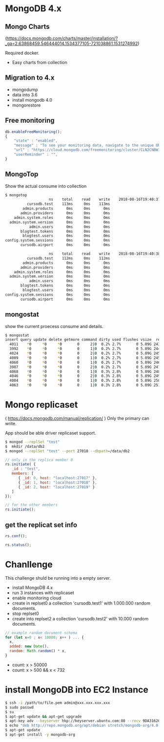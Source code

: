 # MongoDB 4.x

##  Mongo Charts

(https://docs.mongodb.com/charts/master/installation/?_ga=2.63868459.546444014.1534377105-721038861.1531274992)

Required docker.

- Easy charts from collection

## Migration to 4.x

- mongodump
- data into 3.6
- install mongodb 4.0
- mongorestore


## Free monitoring
```javascript
db.enableFreeMonitoring();
{
	"state" : "enabled",
	"message" : "To see your monitoring data, navigate to the unique URL below. Anyone you share the URL with will also be able to view this page. You can disable monitoring at any time by running db.disableFreeMonitoring().",
	"url" : "https://cloud.mongodb.com/freemonitoring/cluster/CLN2CNBW3FZNEFQW5FY2SVORR3NKKZPL",
	"userReminder" : "",
}
```
## MongoTop

Show the actual consume into collection

```bash
$ mongotop
                    ns    total    read    write    2018-08-16T19:40:37-03:00
          cursodb.test    113ms     0ms    113ms                             
        admin.products      0ms     0ms      0ms                             
       admin.providers      0ms     0ms      0ms                             
    admin.system.roles      0ms     0ms      0ms                             
  admin.system.version      0ms     0ms      0ms                             
           admin.users      0ms     0ms      0ms                             
       blogtest.tokens      0ms     0ms      0ms                             
        blogtest.users      0ms     0ms      0ms                             
config.system.sessions      0ms     0ms      0ms                             
       cursodb.airport      0ms     0ms      0ms                             

                    ns    total    read    write    2018-08-16T19:40:38-03:00
          cursodb.test    112ms     0ms    112ms                             
        admin.products      0ms     0ms      0ms                             
       admin.providers      0ms     0ms      0ms                             
    admin.system.roles      0ms     0ms      0ms                             
  admin.system.version      0ms     0ms      0ms                             
           admin.users      0ms     0ms      0ms                             
       blogtest.tokens      0ms     0ms      0ms                             
        blogtest.users      0ms     0ms      0ms                             
config.system.sessions      0ms     0ms      0ms                             
       cursodb.airport      0ms     0ms      0ms        
```

## mongostat

show the current proecess consume and details.

```bash
$ mongostat
insert query update delete getmore command dirty used flushes vsize  res qrw arw net_in net_out conn                time
  4011    *0     *0     *0       0     2|0  0.2% 2.7%       0 5.09G 243M 0|0 1|0   578k    238k    2 Aug 16 19:40:46.780
  3992    *0     *0     *0       0     1|0  0.2% 2.7%       0 5.09G 244M 0|0 1|0   575k    237k    2 Aug 16 19:40:47.780
  4024    *0     *0     *0       0     2|0  0.2% 2.7%       0 5.09G 245M 0|0 1|0   580k    239k    2 Aug 16 19:40:48.778
  4009    *0     *0     *0       0     1|0  0.2% 2.7%       0 5.09G 245M 0|0 1|0   578k    238k    2 Aug 16 19:40:49.778
  4060    *0     *0     *0       0     1|0  0.2% 2.7%       0 5.09G 246M 0|1 1|0   585k    240k    2 Aug 16 19:40:50.780
  3987    *0     *0     *0       0     2|0  0.2% 2.7%       0 5.09G 247M 0|0 1|0   574k    237k    2 Aug 16 19:40:51.777
  4068    *0     *0     *0       0     1|0  0.3% 2.8%       0 5.09G 248M 0|0 1|0   586k    240k    2 Aug 16 19:40:52.779
  4046    *0     *0     *0       0     2|0  0.3% 2.8%       0 5.09G 249M 0|0 1|0   583k    239k    2 Aug 16 19:40:53.778
  4004    *0     *0     *0       0     1|0  0.3% 2.8%       0 5.09G 250M 0|0 1|1   577k    238k    2 Aug 16 19:40:54.779
  4063    *0     *0     *0       0     1|0  0.3% 2.8%       0 5.09G 251M 0|0 1|0   585k    240k    2 Aug 16 19:40:55.779
```



# Mongo replicaset

( https://docs.mongodb.com/manual/replication/ )
Only the primary can write.

App should be able driver replicaset support.


```bash
$ mongod --replSet "test"
$  mkdir /data/db2
$ mongod --replSet "test" --port 27018 --dbpath=/data/db2
```



```javascript
// only in the replica member 0
rs.initiate( {
   _id : "test",
   members: [
      { _id: 0, host: "localhost:27017" },
      { _id: 1, host: "localhost:27018" },
      { _id: 2, host: "localhost:27019" }
   ]
});

// for the other members
rs.initiate();
```


## get the replicat set info
```javascript
rs.conf();
```

```javascript
rs.status();
```



# Chanllenge
This challenge shuld be running into a empty server.

- install MongoDB 4.x
- run 3 instances with replicaset
- enable monitoring cloud
- create in replset0 a collection 'cursodb.test1' with 1.000.000 random documents.
- stop replset0
- create into replset2 a collection 'cursodb.test2' with 10.000 random documents.

```javascript
// example random document schema
for (let x=0 ; x< 10000; x++ ) ... {
  x,
  added: new Date(),
  random: Math.random() * x,
}
```

- count: x > 50000
- count: x > 500 && x < 732


# install MongoDB into EC2 Instance

```bash
$ ssh -i /path/to/file.pem admin@xxx.xxx.xxx.xxx
$ sudo passwd
$ su
$ apt-get update && apt-get upgrade
$ apt-key adv --keyserver hkp://keyserver.ubuntu.com:80 --recv 9DA31620334BD75D9DCB49F368818C72E52529D4
$ echo "deb http://repo.mongodb.org/apt/debian stretch/mongodb-org/4.0 main" | tee /etc/apt/sources.list.d/mongodb-org-4.0.list
$ apt-get update
$ apt-get install -y mongodb-org
```
